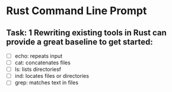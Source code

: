 # Rust Command Line Prompt


## Task: 1 Rewriting existing tools in Rust can provide a great baseline to get started:

- [ ] echo: repeats input
- [ ] cat: concatenates files
- [ ] ls: lists directoriesf
- [ ] ind: locates files or directories
- [ ] grep: matches text in files
